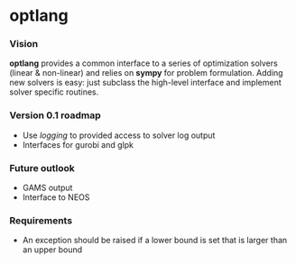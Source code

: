 optlang
=======

### Vision
__optlang__ provides a common interface to a series of optimization solvers (linear & non-linear) and relies on __sympy__ for problem formulation. Adding new solvers is easy: just subclass the high-level interface and implement solver specific routines.

### Version 0.1 roadmap

* Use _logging_ to provided access to solver log output
* Interfaces for gurobi and glpk

### Future outlook

* GAMS output
* Interface to NEOS


### Requirements
* An exception should be raised if a lower bound is set that is larger than an upper bound